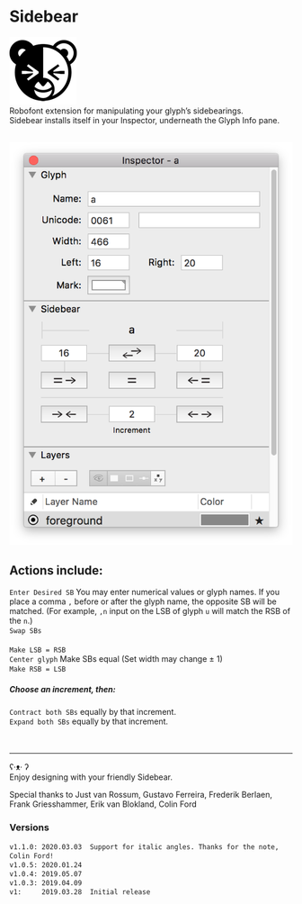 # Sidebear

![](./_images/Sidebear_Icon.png)
<br />
Robofont extension for manipulating your glyph’s sidebearings. 
<br />
Sidebear installs itself in your Inspector, underneath the Glyph Info pane.
<br />
<br />

![](./_images/Sidebear_screen.png)

## Actions include:
`Enter Desired SB` You may enter numerical values or glyph names. If you place a comma `,` before or after the glyph name, the opposite SB will be matched. (For example, `,n` input on the LSB of glyph `u`  will match the RSB of the `n`.)
<br />
`Swap SBs`
<br /><br />
`Make LSB = RSB`
<br />
`Center glyph` Make SBs equal (Set width may change ± 1)
<br />
`Make RSB = LSB`

##### Choose an increment, then:
`Contract both SBs` equally by that increment.
<br />
`Expand both SBs` equally by that increment.
<br /><br /><br />


<hr />
ʕ·ᴥ· ʔ
<br />
Enjoy designing with your friendly Sidebear.

Special thanks to Just van Rossum, Gustavo Ferreira, Frederik Berlaen, Frank Griesshammer, Erik van Blokland, Colin Ford
<br />

### Versions

```
v1.1.0: 2020.03.03  Support for italic angles. Thanks for the note, Colin Ford!
v1.0.5: 2020.01.24
v1.0.4: 2019.05.07
v1.0.3: 2019.04.09
v1:     2019.03.28  Initial release
```

